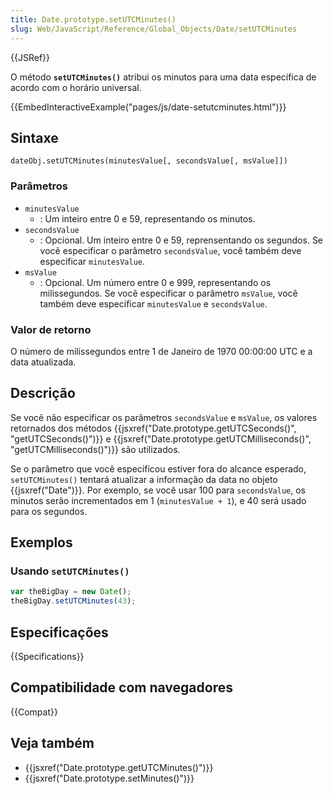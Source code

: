```yaml
---
title: Date.prototype.setUTCMinutes()
slug: Web/JavaScript/Reference/Global_Objects/Date/setUTCMinutes
---
```


{{JSRef}}

O método **`setUTCMinutes()`** atribui os minutos para uma data específica de acordo com o horário universal.

{{EmbedInteractiveExample("pages/js/date-setutcminutes.html")}}

## Sintaxe

```
dateObj.setUTCMinutes(minutesValue[, secondsValue[, msValue]])
```

### Parâmetros

- `minutesValue`
  - : Um inteiro entre 0 e 59, representando os minutos.
- `secondsValue`
  - : Opcional. Um inteiro entre 0 e 59, reprensentando os segundos. Se vocẽ especificar o parâmetro `secondsValue`, você também deve especificar `minutesValue`.
- `msValue`
  - : Opcional. Um número entre 0 e 999, representando os milissegundos. Se você especificar o parâmetro `msValue`, você também deve especificar `minutesValue` e `secondsValue`.

### Valor de retorno

O número de milissegundos entre 1 de Janeiro de 1970 00:00:00 UTC e a data atualizada.

## Descrição

Se vocẽ não especificar os parâmetros `secondsValue` e `msValue`, os valores retornados dos métodos {{jsxref("Date.prototype.getUTCSeconds()", "getUTCSeconds()")}} e {{jsxref("Date.prototype.getUTCMilliseconds()", "getUTCMilliseconds()")}} são utilizados.

Se o parâmetro que você especificou estiver fora do alcance esperado, `setUTCMinutes()` tentará atualizar a informação da data no objeto {{jsxref("Date")}}. Por exemplo, se você usar 100 para `secondsValue`, os minutos serão incrementados em 1 (`minutesValue + 1`), e 40 será usado para os segundos.

## Exemplos

### Usando `setUTCMinutes()`

```js
var theBigDay = new Date();
theBigDay.setUTCMinutes(43);
```

## Especificações

{{Specifications}}

## Compatibilidade com navegadores

{{Compat}}

## Veja também

- {{jsxref("Date.prototype.getUTCMinutes()")}}
- {{jsxref("Date.prototype.setMinutes()")}}
